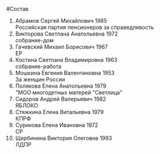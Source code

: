 #Состав
1. Абрамов Сергей Михайлович 1985   
    Российская партия пенсионеров за справедливость
2. Викторова Светлана Анатольевна 1972   
    собрание-дом
3. Гачевский Михаил Борисович 1967   
    ЕР
4. Костина Светлана Владимировна 1963   
    собрание-работа
5. Мошкина Евгения Валентиновна 1953   
    За женщин России
6. Полякова Елена Анатольевна 1979   
    "МОО многодетных матерей "Светлица"
7. Сидоров Андрей Валерьевич 1982   
    ЯБЛОКО
8. Стяжкина Елена Витальевна 1979   
    КПРФ
9. Сурикова Елена Ивановна 1972   
    СР
10. Щербинина Виктория Олеговна 1993   
    ЛДПР
